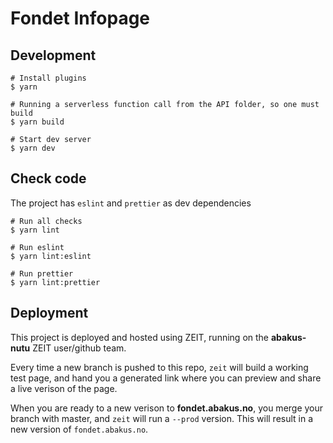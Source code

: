 # Fondet Infopage

## Development

```shell
# Install plugins
$ yarn

# Running a serverless function call from the API folder, so one must build
$ yarn build

# Start dev server
$ yarn dev
```

## Check code

The project has `eslint` and `prettier` as dev dependencies

```shell
# Run all checks
$ yarn lint

# Run eslint
$ yarn lint:eslint

# Run prettier
$ yarn lint:prettier
```

## Deployment

This project is deployed and hosted using ZEIT, running on the **abakus-nutu** ZEIT user/github team.

Every time a new branch is pushed to this repo, `zeit` will build a working test page, and hand you a generated link
where you can preview and share a live verison of the page.

When you are ready to a new verison to **fondet.abakus.no**, you merge your branch with master, and `zeit` will run a
`--prod` version. This will result in a new version of `fondet.abakus.no`.
